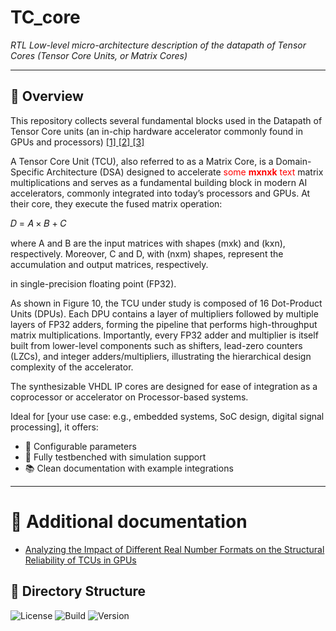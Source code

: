 #  TC_core

*RTL Low-level micro-architecture description of the datapath of Tensor Cores (Tensor Core Units, or Matrix Cores)*

---

## 🧩 Overview

This repository collects several fundamental blocks used in the Datapath of Tensor Core units (an in-chip hardware accelerator commonly found in GPUs and processors) [ [1] ](https://www.computer.org/csdl/proceedings-article/ispass/2019/08695642/19wBevIF5T2) [ [2] ](https://patents.google.com/patent/US10338919B2/en) [ [3] ](https://ieeexplore.ieee.org/abstract/document/9007413)

A Tensor Core Unit (TCU), also referred to as a Matrix Core, is a Domain-Specific Architecture (DSA) designed to accelerate 
<span style="color:red">some **mxnxk** text</span> matrix multiplications and serves as a fundamental building block in modern AI accelerators, commonly integrated into today’s processors and GPUs. At their core, they execute the fused matrix operation:

𝐷 = 𝐴 × 𝐵 + 𝐶

where A and B are the input matrices with shapes (mxk) and (kxn), respectively. Moreover, C and D, with (nxm) shapes, represent the accumulation and output matrices, respectively.


in single-precision floating point (FP32).


As shown in Figure 10, the TCU under study is composed of 16 Dot-Product Units (DPUs). Each DPU contains a layer of multipliers followed by multiple layers of FP32 adders, forming the pipeline that performs high-throughput matrix multiplications. Importantly, every FP32 adder and multiplier is itself built from lower-level components such as shifters, lead-zero counters (LZCs), and integer adders/multipliers, illustrating the hierarchical design complexity of the accelerator.






The synthesizable VHDL IP cores are designed for ease of integration as a coprocessor or accelerator on Processor-based systems.

Ideal for [your use case: e.g., embedded systems, SoC design, digital signal processing], it offers:

<!--- ✅ Standards-compliant design ([e.g., AXI4-Lite, AMBA, Wishbone]) -->
- 🔧 Configurable parameters
- 🧪 Fully testbenched with simulation support
- 📚 Clean documentation with example integrations

---




# 🎲 Additional documentation


- [Analyzing the Impact of Different Real Number Formats on the Structural Reliability of TCUs in GPUs](https://ieeexplore.ieee.org/document/10321881)

## 📁 Directory Structure


![License](https://img.shields.io/github/license/your-username/your-repo-name)
![Build](https://img.shields.io/github/actions/workflow/status/your-username/your-repo-name/ci.yml)
![Version](https://img.shields.io/github/v/release/your-username/your-repo-name)










